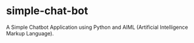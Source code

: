 # simple-chat-bot
A Simple Chatbot Application using Python and AIML (Artificial Intelligence Markup Language).
